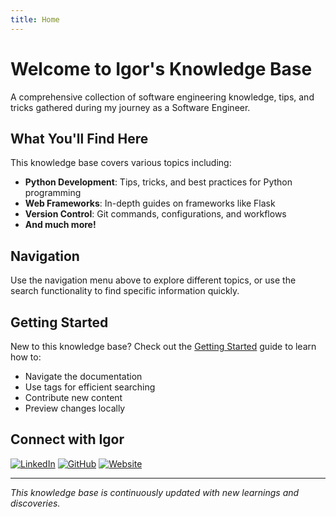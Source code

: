```yaml
---
title: Home
---
```

# Welcome to Igor's Knowledge Base

A comprehensive collection of software engineering knowledge, tips, and tricks gathered during my journey as a Software Engineer.

## What You'll Find Here

This knowledge base covers various topics including:

- **Python Development**: Tips, tricks, and best practices for Python programming
- **Web Frameworks**: In-depth guides on frameworks like Flask
- **Version Control**: Git commands, configurations, and workflows
- **And much more!**

## Navigation

Use the navigation menu above to explore different topics, or use the search functionality to find specific information quickly.

## Getting Started

New to this knowledge base? Check out the [Getting Started](getting-started.md) guide to learn how to:

- Navigate the documentation
- Use tags for efficient searching
- Contribute new content
- Preview changes locally

## Connect with Igor

[![LinkedIn](https://img.shields.io/badge/LinkedIn-0077B5?style=for-the-badge&logo=linkedin&logoColor=white)](https://linkedin.com/in/igormcsouza)
[![GitHub](https://img.shields.io/badge/GitHub-100000?style=for-the-badge&logo=github&logoColor=white)](https://github.com/igormcsouza)
[![Website](https://img.shields.io/badge/Website-000000?style=for-the-badge&logo=About.me&logoColor=white)](https://igormcsouza.github.io/)

---

*This knowledge base is continuously updated with new learnings and discoveries.*
